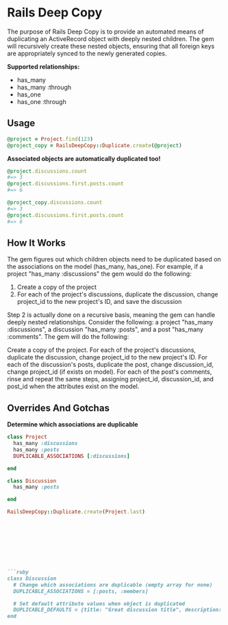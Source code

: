 Rails Deep Copy
======================

The purpose of Rails Deep Copy is to provide an automated means of duplicating an ActiveRecord object with deeply nested children. The gem will recursively create these nested objects, ensuring that all foreign keys are appropriately synced to the newly generated copies.


**Supported relationships:**

* has_many
* has_many :through
* has_one
* has_one :through

Usage
----------------------

```ruby
@project = Project.find(123)
@project_copy = RailsDeepCopy::Duplicate.create(@project)
```

**Associated objects are automatically duplicated too!**
```ruby
@project.discussions.count
#=> 3
@project.discussions.first.posts.count
#=> 6

@project_copy.discussions.count
#=> 3
@project.discussions.first.posts.count
#=> 6
```

How It Works
---------------------

The gem figures out which children objects need to be duplicated based on the associations on the model (has_many, has_one). For example, if a project "has_many :discussions" the gem would do the following:

1. Create a copy of the project
2. For each of the project's discussions, duplicate the discussion, change project_id to the new project's ID, and save the discussion

Step 2 is actually done on a recursive basis, meaning the gem can handle deeply nested relationships. Consider the following: a project "has_many :discussions", a discussion "has_many :posts", and a post "has_many :comments". The gem will do the following:

Create a copy of the project. For each of the project's discussions, duplicate the discussion, change project_id to the new project's ID. For each of the discussion's posts, duplicate the post, change discussion_id, change project_id (if exists on model). For each of the post's comments, rinse and repeat the same steps, assigning project_id, discussion_id, and post_id when the attributes exist on the model.


Overrides And Gotchas
----------------------

**Determine which associations are duplicable**
```ruby
class Project
  has_many :discussions
  has_many :posts
  DUPLICABLE_ASSOCIATIONS [:discussions]

end

class Discussion
  has_many :posts

end

RailsDeepCopy::Duplicate.create(Project.last)









```ruby
class Discussion
  # Change which associations are duplicable (empty array for none)
  DUPLICABLE_ASSOCIATIONS = [:posts, :members]

  # Set default attribute values when object is duplicated
  DUPLICABLE_DEFAULTS = {title: "Great discussion title", description: "This is a default description of the copied discussion"}
end
```



